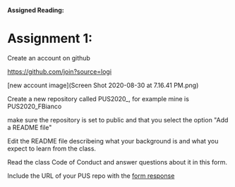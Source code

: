 **Assigned Reading:**



# Assignment 1:
Create an account on github

https://github.com/join?source=logi

[new account image](Screen Shot 2020-08-30 at 7.16.41 PM.png)

Create a new repository called PUS2020_<Firstinitial><Lastname>, for example mine is PUS2020_FBianco

make sure the repository is set to public and that you select the option "Add a README file"

Edit the README file describeing what your background is and what you expect to learn from the class.

Read the class Code of Conduct and answer questions about it in this form.

Include the URL of your PUS repo with the [form response](https://forms.gle/W6QjYjLGWp7nF7w37)

